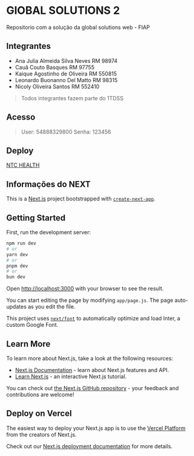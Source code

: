 # GlOBAL SOLUTIONS 2
Repositorio com a solução da global solutions web - FIAP
## Integrantes 
+ Ana Julia Almeida Silva Neves RM 98974
+ Cauã Couto Basques RM 97755
+ Kaique Agostinho de Oliveira RM 550815
+ Leonardo Buonanno Del Matto RM 98315
+ Nicoly Oliveira Santos RM 552410
>Todos integrantes fazem parte do 1TDSS

## Acesso
> User: 54888329800
> Senha: 123456
> 
## Deploy 
[NTC HEALTH](https://global-solutions2-web-fiap.vercel.app/)

## Informações do NEXT

This is a [Next.js](https://nextjs.org/) project bootstrapped with [`create-next-app`](https://github.com/vercel/next.js/tree/canary/packages/create-next-app).

## Getting Started

First, run the development server:

```bash
npm run dev
# or
yarn dev
# or
pnpm dev
# or
bun dev
```

Open [http://localhost:3000](http://localhost:3000) with your browser to see the result.

You can start editing the page by modifying `app/page.js`. The page auto-updates as you edit the file.

This project uses [`next/font`](https://nextjs.org/docs/basic-features/font-optimization) to automatically optimize and load Inter, a custom Google Font.

## Learn More

To learn more about Next.js, take a look at the following resources:

- [Next.js Documentation](https://nextjs.org/docs) - learn about Next.js features and API.
- [Learn Next.js](https://nextjs.org/learn) - an interactive Next.js tutorial.

You can check out [the Next.js GitHub repository](https://github.com/vercel/next.js/) - your feedback and contributions are welcome!

## Deploy on Vercel

The easiest way to deploy your Next.js app is to use the [Vercel Platform](https://vercel.com/new?utm_medium=default-template&filter=next.js&utm_source=create-next-app&utm_campaign=create-next-app-readme) from the creators of Next.js.

Check out our [Next.js deployment documentation](https://nextjs.org/docs/deployment) for more details.
